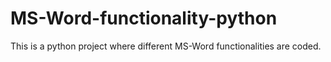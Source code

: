 # MS-Word-functionality-python
This is a python project where different MS-Word functionalities are coded.
